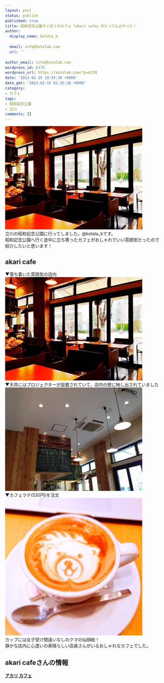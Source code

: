 ```yaml
---
layout: post
status: publish
published: true
title: 昭和記念公園すぐ近くのカフェ「akari cafe」がとってもよかった！
author:
  display_name: kotala_b

  email: info@kotalab.com
  url: ''

author_email: info@kotalab.com
wordpress_id: 6178
wordpress_url: https://kotalab.com/?p=6178
date: '2013-02-15 10:35:38 +0900'
date_gmt: '2013-02-15 01:35:38 +0900'
category:
- カフェ
tags:
- 昭和記念公園
- 立川
comments: []
---
```

<p><img src="/wp-content/uploads/akaricafe_130215-448x336.jpg" alt="akaricafe_130215" width="448" height="336" class="alignnone size-large wp-image-6181" /><br />
立川の昭和記念公園に行ってしました。@kotala_bです。<br />
昭和記念公園へ行く途中に立ち寄ったカフェがおしゃれでいい雰囲気だったので紹介したいと思います！<br />
</p>
<!--more-->
<h2>akari cafe</h2>
<p>▼落ち着いた雰囲気の店内<br />
<img src="/wp-content/uploads/akaricafe_130215-448x336.jpg" alt="akaricafe_130215" width="448" height="336" class="alignnone size-large wp-image-6181" /><br />
▼天井にはプロジェクターが設置されていて、店内の壁に映し出されていました<br />
<img src="/wp-content/uploads/akaricafe_130215_01-448x336.jpg" alt="akaricafe_130215_01" width="448" height="336" class="alignnone size-large wp-image-6180" /><br />
▼カフェラテ(530円)を注文<br />
<img src="/wp-content/uploads/akaricafe_130215_02-448x447.jpg" alt="akaricafe_130215_02" width="448" height="447" class="alignnone size-large wp-image-6179" /><br />
カップには女子受け間違いなしのクマの似顔絵！<br />
静かな店内に心遣いの素晴らしい店員さんがいるおしゃれなカフェでした。</p>
<h2>akari cafeさんの情報</h2>
<div><strong><a href="http://tabelog.com/tokyo/A1329/A132901/13023091/" target="_blank">アカリ カフェ</a></strong><br><script src="http://tabelog.com/badge/google_badge?rcd=13023091" type="text/javascript" charset="utf-8"></div>
<p style="color:#444444; font-size:12px;"><strong>関連ランキング：</strong><a href="http://tabelog.com/RC210201/">ダイニングバー</a> | <a href="http://tabelog.com/tokyo/A1329/A132901/R5963/">立川北駅</a></p>
<h2 class="rele">関連記事</h2>
<p><a href="/doutor-milano" target="_blank"><img  class="alignleft" src="/wp-content/uploads/doutor_130211-448x336.jpg" alt="また食べたい！ドトールのミラノサンド パストラミビーフがおいしかった！ | kotala's note" width="150" /></a><a href="/doutor-milano" target="_blank">また食べたい！ドトールのミラノサンド パストラミビーフがおいしかった！ | kotala's note</a><br style="clear:both;" /><br />
<a href="/ramen-tontin" target="_blank"><img  class="alignleft" src="/wp-content/uploads/slooProImg_20130117025706.jpg" alt="池袋の屯ちんで東京とんこつラーメンを食べた！ | kotala's note" width="150" /></a><a href="/ramen-tontin" target="_blank">池袋の屯ちんで東京とんこつラーメンを食べた！ | kotala's note</a><br style="clear:both;" /><br />
<a href="/shinyurigaoka-cake" target="_blank"><img  class="alignleft" src="/wp-content/uploads/slooProImg_20121213153245.jpg" alt="小田急線新百合ケ丘駅前の美味しいケーキの店パティスリージローの「窯蒸しチーズスフレ」を食べた！ | kotala's note" width="150" /></a><a href="/shinyurigaoka-cake" target="_blank">小田急線新百合ケ丘駅前の美味しいケーキの店パティスリージローの「窯蒸しチーズスフレ」を食べた！ | kotala's note</a><br style="clear:both;" /></p>
